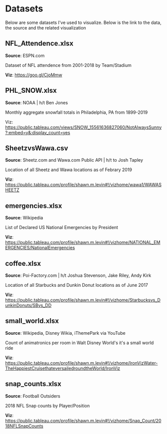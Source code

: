 # Datasets
Below are some datasets I've used to visualize.  Below is the link to the data, the source and the related visualization

## NFL_Attendence.xlsx

**Source**: ESPN.com

Dataset of NFL attendence from 2001-2018 by Team/Stadium

**Viz**: https://goo.gl/CjoMmw



## PHL_SNOW.xlsx

**Source**: NOAA | h/t Ben Jones

Monthly aggregate snowfall totals in Philadelphia, PA from 1899-2019

Viz: https://public.tableau.com/views/SNOW_15561636827060/NotAlwaysSunny?:embed=y&:display_count=yes



## SheetzvsWawa.csv

**Source**: Sheetz.com and Wawa.com Public API | h/t to Josh Tapley

Location of all Sheetz and Wawa locations as of Febrary 2019

**Viz**: https://public.tableau.com/profile/shawn.m.levin#!/vizhome/wawa1/WAWASHEETZ


## emergencies.xlsx

**Source**: Wikipedia

List of Declared US National Emergencies by President

**Viz**: https://public.tableau.com/profile/shawn.m.levin#!/vizhome/NATIONAL_EMERGENCIES/NationalEmergencies



## coffee.xlsx

**Source**: Poi-Factory.com | h/t Joshua Stevenson, Jake Riley, Andy Kirk

Location of all Starbucks and Dunkin Donut locations as of June 2017

**Viz**: https://public.tableau.com/profile/shawn.m.levin#!/vizhome/Starbucksvs_DunkinDonuts/SBvs_DD


## small_world.xlsx

**Source**: Wikipedia, Disney Wikia, iThemePark via YouTube

Count of animatronics per room in Walt Disney World's it's a small world ride

**Viz**:  https://public.tableau.com/profile/shawn.m.levin#!/vizhome/IronVizWater-TheHappiestCruisethateversailedroundtheWorld/IronViz


## snap_counts.xlsx

**Source**:  Football Outsiders

2018 NFL Snap counts by Player/Position

**Viz**: https://public.tableau.com/profile/shawn.m.levin#!/vizhome/Snap_Count/2018NFLSnapCounts
